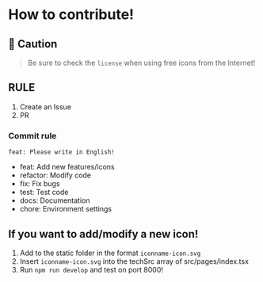 # How to contribute!

## 🚧 Caution

> Be sure to check the `license` when using free icons from the Internet!

## RULE

1. Create an Issue
2. PR

### Commit rule

```
feat: Please write in English!
```

- feat: Add new features/icons
- refactor: Modify code
- fix: Fix bugs
- test: Test code
- docs: Documentation
- chore: Environment settings

## If you want to add/modify a new icon!

1. Add to the static folder in the format `iconname-icon.svg`
2. Insert `iconname-icon.svg` into the techSrc array of src/pages/index.tsx
3. Run `npm run develop` and test on port 8000!